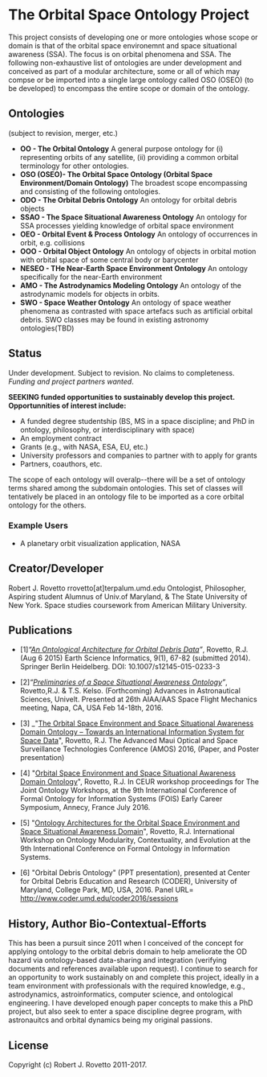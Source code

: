 # The Orbital Space Ontology Project
This project consists of developing one or more ontologies whose scope or domain is that of the orbital space environemnt and space situational awareness (SSA). The focus is on orbital phenomena and SSA. The following non-exhaustive list of ontologies are under development and conceived as part of a modular architecture, some or all of which may compse or be imported into a single large ontology called OSO (OSEO) (to be developed) to encompass the entire scope or domain of the ontology.

## Ontologies 
(subject to revision, merger, etc.)
* **OO - The Orbital Ontology**
  A general purpose ontology for (i) representing orbits of any satellite, (ii) providing a common orbital terminology for other ontologies.
* **OSO (OSEO)- The Orbital Space Ontology (Orbital Space Environment/Domain Ontology)**
  The broadest scope encompassing and consisting of the following ontologies.
* **ODO - The Orbital Debris Ontology**
  An ontology for orbital debris objects
* **SSAO - The Space Situational Awareness Ontology**
  An ontology for SSA processes yielding knowledge of orbital space environment 
* **OEO - Orbital Event & Process Ontology**
  An ontology of occurrences in orbit, e.g. collisions
* **OOO - Orbital Object Ontology**
  An ontology of objects in orbital motion with orbital space of some central body or barycenter
* **NESEO - THe Near-Earth Space Environment Ontology**
  An ontology specifically for the near-Earth environment
* **AMO - The Astrodynamics Modeling Ontology**
  An ontology of the astrodynamic models for objects in orbits. 
* **SWO - Space Weather Ontology**
  An ontology of space weather phenomena as contrasted with space artefacs such as artificial orbital debris. 
  SWO classes may be found in existing astronomy ontologies(TBD) 

## Status
Under development. Subject to revision. No claims to completeness. _Funding and project partners wanted_.

**SEEKING funded opportunities to sustainably develop this project. Opportunnities of interest include:**
* A funded degree studentship (BS, MS in a space discipline; and PhD in ontology, philosophy, or interdisciplinary with space) 
* An employment contract 
* Grants (e.g., with NASA, ESA, EU, etc.)
* University professors and companies to partner with to apply for grants 
* Partners, coauthors, etc.

The scope of each ontology will overalp--there will be a set of ontology terms shared among the subdomain ontologies. This set of classes will tentatively be placed in an ontology file to be imported as a core orbital ontology for the others.

### Example Users
* A planetary orbit visualization application, NASA

## Creator/Developer
Robert J. Rovetto
rrovetto[at]terpalum.umd.edu
Ontologist, Philosopher, Aspiring student
Alumnus of Univ.of Maryland, & The State University of New York. 
Space studies coursework from American Military University.

## Publications
* [1]_“[An Ontological Architecture for Orbital Debris Data](http://link.springer.com/article/10.1007/s12145-015-0233-3)”_, Rovetto, R.J. (Aug 6 2015) Earth Science Informatics, 9(1), 67-82 (submitted 2014). Springer Berlin Heidelberg. DOI: 10.1007/s12145-015-0233-3

* [2]_“[Preliminaries of a Space Situational Awareness Ontology](https://arxiv.org/ftp/arxiv/papers/1606/1606.01924.pdf)”_, Rovetto,R.J. & T.S. Kelso. (Forthcoming) Advances in Astronautical Sciences, Univelt. Presented at 26th AIAA/AAS Space Flight Mechanics meeting, Napa, CA, USA Feb 14-18th, 2016.

* [3] _"[The Orbital Space Environment and Space Situational Awareness Domain Ontology – Towards an International Information System for Space Data](http://www.amostech.com/TechnicalPapers/2016/Poster/Rovetto.pdf)", Rovetto, R.J. The Advanced Maui Optical and Space Surveillance Technologies Conference (AMOS) 2016, (Paper, and Poster presentation)

* [4] "[Orbital Space Environment and Space Situational Awareness Domain Ontology](http://ceur-ws.org/Vol-1660/ecs-paper1.pdf)", Rovetto, R.J. In CEUR workshop proceedings for The Joint Ontology Workshops, at the 9th International Conference of Formal Ontology for Information Systems (FOIS) Early Career Symposium, Annecy, France July 2016.

* [5] "[Ontology Architectures for the Orbital Space Environment and Space Situational Awareness Domain](http://ceur-ws.org/Vol-1660/womocoe-paper3.pdf)", Rovetto, R.J. International Workshop on Ontology Modularity, Contextuality, and Evolution at the 9th International Conference on Formal Ontology in Information Systems.

* [6] "Orbital Debris Ontology" (PPT presentation), presented at Center for Orbital Debris Education and Research (CODER), University of Maryland, College Park, MD, USA, 2016. Panel URL= http://www.coder.umd.edu/coder2016/sessions

## History, Author Bio-Contextual-Efforts
This has been a pursuit since 2011 when I conceived of the concept for applying ontology to the orbital debris domain to help ameliorate the OD hazard via ontology-based data-sharing and integration (verifying documents and references available upon request). I continue to search for an opportunity to work sustainably on and complete this project, ideally in a team environment with professionals with the required knowledge, e.g., astrodynamics, astroinformatics, computer science, and ontological engineering. I have developed enough paper concepts to make this a PhD project, but also seek to enter a space discipline degree program, with astronauitcs and orbital dynamics being my original passions. 

## License
Copyright (c) Robert J. Rovetto 2011-2017.
